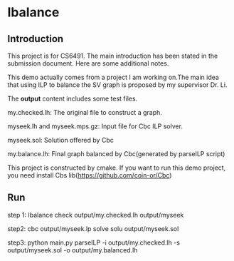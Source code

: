 # Ibalance
## Introduction
This project is for CS6491. The main introduction has been stated in the submission document. Here are some additional notes.

This demo actually comes from a project I am working on.The main idea that using ILP to balance the SV graph is proposed by my supervisor Dr. Li. 

The **output** content includes some test files. 

my.checked.lh: The original file to construct a graph.

myseek.lh and myseek.mps.gz: Input file for Cbc ILP solver.

myseek.sol: Solution offered by Cbc

my.balance.lh: Final graph balanced by Cbc(generated by parseILP script)

This project is constructed by cmake. If you want to run this demo project, you need install Cbs lib(https://github.com/coin-or/Cbc)

## Run
step 1: Ibalance check output/my.checked.lh output/myseek

step2: cbc output/myseek.lp solve solu output/myseek.sol

step3: python main.py parseILP -i output/my.checked.lh -s output/myseek.sol -o output/my.balanced.lh
